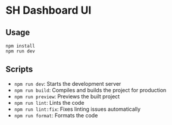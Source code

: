 # SH Dashboard UI

## Usage

```
npm install
npm run dev
```

## Scripts

- `npm run dev`: Starts the development server
- `npm run build`: Compiles and builds the project for production
- `npm run preview`: Previews the built project
- `npm run lint`: Lints the code
- `npm run lint:fix`: Fixes linting issues automatically
- `npm run format`: Formats the code
